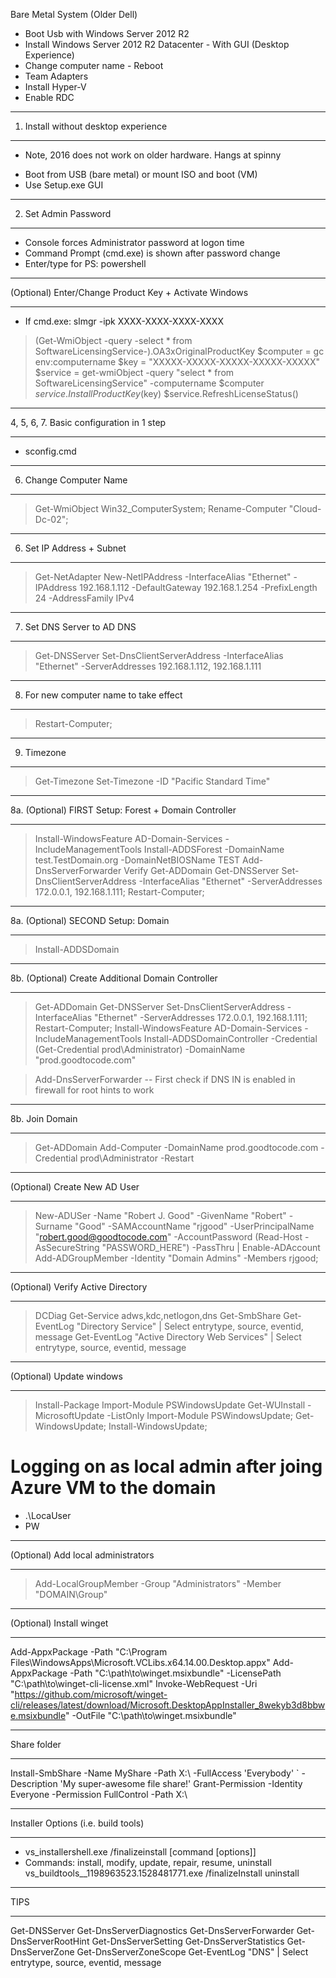 Bare Metal System (Older Dell)
- Boot Usb with Windows Server 2012 R2
- Install Windows Server 2012 R2 Datacenter - With GUI (Desktop Experience)
- Change computer name - Reboot
- Team Adapters
- Install Hyper-V
- Enable RDC

**************
1. Install without desktop experience
**************
* Note, 2016 does not work on older hardware. Hangs at spinny
- Boot from USB (bare metal) or mount ISO and boot (VM)
- Use Setup.exe GUI

**************
2. Set Admin Password
**************
- Console forces Administrator password at logon time
- Command Prompt (cmd.exe) is shown after password change
- Enter/type for PS: powershell

**************
(Optional) Enter/Change Product Key + Activate Windows
**************
- If cmd.exe: slmgr -ipk XXXX-XXXX-XXXX-XXXX
> (Get-WmiObject -query -select * from SoftwareLicensingService-).OA3xOriginalProductKey
> $computer = gc env:computername
> $key = "XXXXX-XXXXX-XXXXX-XXXXX-XXXXX"
> $service = get-wmiObject -query "select * from SoftwareLicensingService" -computername $computer
> $service.InstallProductKey($key)
> $service.RefreshLicenseStatus()

**************
4, 5, 6, 7. Basic configuration in 1 step
**************
- sconfig.cmd

**************
6. Change Computer Name
**************
> Get-WmiObject Win32_ComputerSystem;
> Rename-Computer "Cloud-Dc-02"; 

**************
6. Set IP Address + Subnet
**************
> Get-NetAdapter
> New-NetIPAddress -InterfaceAlias "Ethernet" -IPAddress 192.168.1.112 -DefaultGateway 192.168.1.254 -PrefixLength 24 -AddressFamily IPv4

**************
7. Set DNS Server to AD DNS
**************
> Get-DNSServer
> Set-DnsClientServerAddress -InterfaceAlias "Ethernet" -ServerAddresses 192.168.1.112, 192.168.1.111

**************
8. For new computer name to take effect
**************
> Restart-Computer;

**************
9. Timezone
**************
> Get-Timezone
> Set-Timezone -ID "Pacific Standard Time"

**************
8a. (Optional) FIRST Setup: Forest + Domain Controller
**************
> Install-WindowsFeature AD-Domain-Services -IncludeManagementTools
> Install-ADDSForest -DomainName test.TestDomain.org -DomainNetBIOSName TEST
> Add-DnsServerForwarder
Verify
> Get-ADDomain
> Get-DNSServer
> Set-DnsClientServerAddress -InterfaceAlias "Ethernet" -ServerAddresses 172.0.0.1, 192.168.1.111;
> Restart-Computer;


**************
8a. (Optional) SECOND Setup: Domain
**************
> Install-ADDSDomain

**************
8b. (Optional) Create Additional Domain Controller
**************
> Get-ADDomain
> Get-DNSServer
> Set-DnsClientServerAddress -InterfaceAlias "Ethernet" -ServerAddresses 172.0.0.1, 192.168.1.111;
> Restart-Computer;
> Install-WindowsFeature AD-Domain-Services -IncludeManagementTools
> Install-ADDSDomainController -Credential (Get-Credential prod\Administrator) -DomainName "prod.goodtocode.com"

> Add-DnsServerForwarder
-- First check if DNS IN is enabled in firewall for root hints to work

**************
8b. Join Domain
**************
> Get-ADDomain
> Add-Computer -DomainName prod.goodtocode.com -Credential prod\Administrator -Restart

**************
(Optional) Create New AD User
**************
> New-ADUSer -Name "Robert J. Good" -GivenName "Robert" -Surname "Good" -SAMAccountName "rjgood" -UserPrincipalName "robert.good@goodtocode.com" -AccountPassword (Read-Host -AsSecureString "PASSWORD_HERE") -PassThru | Enable-ADAccount
> Add-ADGroupMember -Identity "Domain Admins" -Members rjgood;

**************
(Optional) Verify Active Directory
**************
> DCDiag
> Get-Service adws,kdc,netlogon,dns
> Get-SmbShare
> Get-EventLog "Directory Service" | Select entrytype, source, eventid, message
> Get-EventLog "Active Directory Web Services" | Select entrytype, source, eventid, message

**************
(Optional) Update windows
**************
> Install-Package
> Import-Module PSWindowsUpdate
> Get-WUInstall -MicrosoftUpdate -ListOnly 
Import-Module PSWindowsUpdate; Get-WindowsUpdate; Install-WindowsUpdate;

# Logging on as local admin after joing Azure VM to the domain
- .\LocaUser
- PW

**************
(Optional) Add local administrators
**************
> Add-LocalGroupMember -Group "Administrators" -Member "DOMAIN\Group"

**************
(Optional) Install winget
**************
Add-AppxPackage -Path "C:\Program Files\WindowsApps\Microsoft.VCLibs.x64.14.00.Desktop.appx"
Add-AppxPackage -Path "C:\path\to\winget.msixbundle" -LicensePath "C:\path\to\winget-cli-license.xml"
Invoke-WebRequest -Uri "https://github.com/microsoft/winget-cli/releases/latest/download/Microsoft.DesktopAppInstaller_8wekyb3d8bbwe.msixbundle" -OutFile "C:\path\to\winget.msixbundle"

**************
Share folder
**************
Install-SmbShare -Name MyShare -Path X:\ -FullAccess 'Everybody' `
  -Description 'My super-awesome file share!'
Grant-Permission -Identity Everyone -Permission FullControl -Path X:\

**************
Installer Options (i.e. build tools)
**************
- vs_installershell.exe /finalizeinstall [command [options]]
- Commands: install, modify, update, repair, resume, uninstall
vs_buildtools__1198963523.1528481771.exe /finalizeInstall uninstall

**************
TIPS
**************
Get-DNSServer
Get-DnsServerDiagnostics
Get-DnsServerForwarder
Get-DnsServerRootHint
Get-DnsServerSetting
Get-DnsServerStatistics
Get-DnsServerZone
Get-DnsServerZoneScope
Get-EventLog "DNS" | Select entrytype, source, eventid, message